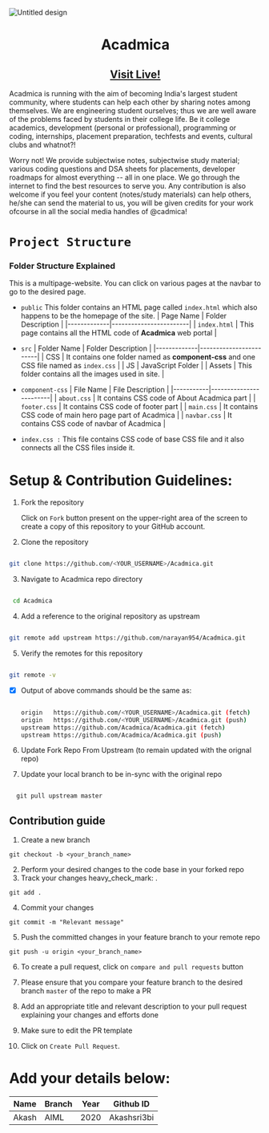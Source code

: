 ![Untitled design](https://user-images.githubusercontent.com/73595465/179903998-90ab6fc0-8c7b-4b36-9ba1-29e2d89f10d3.png)

<h1 align="center"> Acadmica </h1>
<h2 align="center"><a href="https://acadmica.netlify.app/">Visit Live!</a></h2>

<p align="left">
Acadmica is running with the aim of becoming India's largest student community, where students can help each other by sharing notes among themselves. We are engineering student ourselves; thus we are well aware of the problems faced by students in their college life. Be it college academics, development (personal or professional), programming or coding, internships, placement preparation, techfests and events, cultural clubs and whatnot?! </p>
<p align = "justified">
Worry not! We provide subjectwise notes, subjectwise study material; various coding questions and DSA sheets for placements, developer roadmaps for almost everything -- all in one place. We go through the internet to find the best resources to serve you. Any contribution is also welcome if you feel your content (notes/study materials) can help others, he/she can send the material to us, you will be given credits for your work ofcourse in all the social media handles of @cadmica!
</p>

# ```Project Structure```
### Folder Structure Explained

This is a multipage-website. You can click on various pages at the navbar to go to the desired page.

- ```public``` This folder contains an HTML page called ``index.html`` which also happens to be the homepage of the site.
  | Page Name | Folder Description |
  |-------------|------------------------|
  | ```index.html```  | This page contains all the HTML code of **Acadmica** web portal |
  
- ```src```
  | Folder Name | Folder Description |
  |-------------|------------------------|
  | CSS         | It contains one folder named as **component-css** and one CSS file named as ``index.css`` |
  | JS          | JavaScript Folder |
  | Assets      | This folder contains all the images used in site. |
  
 - ```component-css```
    | File Name | File Description |
    |-----------|------------------------|
    | ```about.css``` | It contains CSS code of About Acadmica part |
    | ```footer.css``` | It contains CSS code of footer part |
    | ```main.css``` | It contains CSS code of main hero page part of Acadmica |
    | ```navbar.css``` | It contains CSS code of navbar of Acadmica |
    
 - ```index.css :``` This file contains CSS code of base CSS file and it also connects all the CSS files inside it.


# Setup & Contribution Guidelines:

 1. Fork the repository

    Click on ```Fork``` button present on the upper-right area of the screen to create a copy of this repository to your GitHub account.


 2. Clone the repository

   ```bash

   git clone https://github.com/<YOUR_USERNAME>/Acadmica.git
 
   ```
 3. Navigate to Acadmica repo directory

  ```bash

   cd Acadmica 

  ```

 4. Add a reference to the original repository as upstream

   ```bash

   git remote add upstream https://github.com/narayan954/Acadmica.git

   ```
 5. Verify the remotes for this repository
   ```bash

   git remote -v

   ```
 - [x] Output of above commands should be the same as:
   ```bash

   origin   https://github.com/<YOUR_USERNAME>/Acadmica.git (fetch)
   origin   https://github.com/<YOUR_USERNAME>/Acadmica.git (push)
   upstream https://github.com/Acadmica/Acadmica.git (fetch)
   upstream https://github.com/Acadmica/Acadmica.git (push)

   ```

 6. Update Fork Repo From Upstream (to remain updated with the orignal repo)

 7. Update your local branch to be in-sync with the original repo

   ```console

     git pull upstream master

   ```


## Contribution guide

1. Create a new branch
```
git checkout -b <your_branch_name>
```

2. Perform your desired changes to the code base in your forked repo
3. Track your changes heavy_check_mark: .

```
git add .
```

4. Commit your changes
```
git commit -m "Relevant message"
```

5. Push the committed changes in your feature branch to your remote repo
```
git push -u origin <your_branch_name>
```

6. To create a pull request, click on ```compare and pull requests``` button
7. Please ensure that you compare your feature branch to the desired branch `master` of the repo to make a PR


8. Add an appropriate title and relevant description to your pull request explaining your changes and efforts done
9. Make sure to edit the PR template

10. Click on `Create Pull Request`.

# Add your details below:
| Name | Branch | Year | Github ID | 
|------|-------|---------|-------------------|
| Akash | AIML | 2020 | Akashsri3bi <!-- placeholder --> 

<!-- add your details in the format above and remove the placeholder-->
